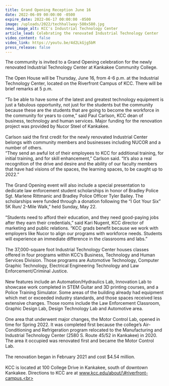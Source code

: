 ```yaml
---
title: Grand Opening Reception June 16
date: 2022-06-09 00:00:00 -0500
expire_date: 2022-06-17 00:00:00 -0500
image: /uploads/2022/techhallway-580x580.jpg
news_image_alt: KCC's Industrial Technology Center
article_lead: Celebrating the renovated Industrial Technology Center
video_content: false
video_link: https://youtu.be/4d2LkGjg5bM
press_release: false
---
```

The community is invited to a Grand Opening celebration for the newly renovated Industrial Technology Center at Kankakee Community College.<br><br>The Open House will be Thursday, June 16, from 4-6 p.m. at the Industrial Technology Center, located on the Riverfront Campus of KCC. There will be brief remarks at 5 p.m.&nbsp;<br><br>“To be able to have some of the latest and greatest technology equipment is just a fabulous opportunity, not just for the students but the community because these are the students that are going to become the workforce in the community for years to come,” said Paul Carlson, KCC dean of business, technology and human services. Major funding for the renovation project was provided by Nucor Steel of Kankakee.<br><br>Carlson said the first credit for the newly renovated Industrial Center belongs with community members and businesses including NUCOR and a number of others.<br>“They send an awful lot of their employees to KCC for additional training, for initial training, and for skill enhancement,” Carlson said. “It’s also a real recognition of the drive and desire and the ability of our faculty members that have had visions of the spaces, the learning spaces, to be caught up to 2022.”<br><br>The Grand Opening event will also include a special presentation to dedicate law enforcement student scholarships in honor of Bradley Police Sgt. Marlene Rittmanic and Bradley Police Officer Tyler Bailey. The scholarships were funded through a donation following the “I Got Your Six” 5K Run/ 2-Mile Walk,” held Sunday, May 22.&nbsp;<br><br>“Students need to afford their education, and they need good-paying jobs after they earn their credentials,” said Kari Nugent, KCC director of marketing and public relations. “KCC grads benefit because we work with employers like Nucor to align our programs with workforce needs. Students will experience an immediate difference in the classrooms and labs.”<br><br>The 37,000-square foot Industrial Technology Center houses classes offered in four programs within KCC’s Business, Technology and Human Services Division. Those programs are Automotive Technology, Computer Graphic Technology, Electrical Engineering Technology and Law Enforcement/Criminal Justice.<br><br>New features include an Automation/Hydraulics Lab, Innovation Lab to showcase work completed in STEM Guitar and 3D printing courses, and a Police Training Simulator. Some areas of the building already had equipment which met or exceeded industry standards, and those spaces received less extensive changes. Those rooms include the Law Enforcement Classroom, Graphic Design Lab, Design Technology Lab and Automotive area.&nbsp;<br><br>One area that underwent major changes, the Motor Control Lab, opened in time for Spring 2022. It was completed first because the college’s Air-Conditioning and Refrigeration program relocated to the Manufacturing and Industrial Technology Center (2580 S. Route 45/52 in Kankakee) in 2020. The area it occupied was renovated first and became the Motor Control Lab.<br><br>The renovation began in February 2021 and cost $4.54 million.&nbsp;<br><br>KCC is located at 100 College Drive in Kankakee, south of downtown Kankakee. Directions to KCC are at www.kcc.edu/about/\#riverfront-campus.<br>&nbsp;
